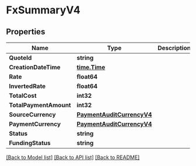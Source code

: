 # FxSummaryV4

## Properties

Name | Type | Description | Notes
------------ | ------------- | ------------- | -------------
**QuoteId** | **string** |  | 
**CreationDateTime** | [**time.Time**](time.Time.md) |  | 
**Rate** | **float64** |  | 
**InvertedRate** | **float64** |  | 
**TotalCost** | **int32** |  | 
**TotalPaymentAmount** | **int32** |  | 
**SourceCurrency** | [**PaymentAuditCurrencyV4**](PaymentAuditCurrencyV4.md) |  | [optional] 
**PaymentCurrency** | [**PaymentAuditCurrencyV4**](PaymentAuditCurrencyV4.md) |  | [optional] 
**Status** | **string** |  | 
**FundingStatus** | **string** |  | 

[[Back to Model list]](../README.md#documentation-for-models) [[Back to API list]](../README.md#documentation-for-api-endpoints) [[Back to README]](../README.md)


